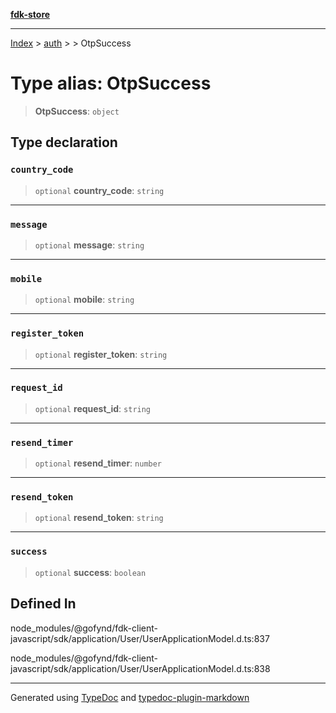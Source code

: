 [**fdk-store**](../../../README.md)
***

[Index](../../../API.md) > [auth](../../README.md) > [<internal>](../README.md) > OtpSuccess

# Type alias: OtpSuccess

> **OtpSuccess**: `object`

## Type declaration

### `country_code`

> `optional` **country\_code**: `string`

***

### `message`

> `optional` **message**: `string`

***

### `mobile`

> `optional` **mobile**: `string`

***

### `register_token`

> `optional` **register\_token**: `string`

***

### `request_id`

> `optional` **request\_id**: `string`

***

### `resend_timer`

> `optional` **resend\_timer**: `number`

***

### `resend_token`

> `optional` **resend\_token**: `string`

***

### `success`

> `optional` **success**: `boolean`

## Defined In

node\_modules/@gofynd/fdk-client-javascript/sdk/application/User/UserApplicationModel.d.ts:837

node\_modules/@gofynd/fdk-client-javascript/sdk/application/User/UserApplicationModel.d.ts:838

***
Generated using [TypeDoc](https://typedoc.org/) and [typedoc-plugin-markdown](https://www.npmjs.com/package/typedoc-plugin-markdown)
